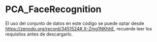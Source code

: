 # PCA_FaceRecognition

El uso del conjunto de datos en este código se puede optar desde https://zenodo.org/record/3451524#.X-Zmg1NKhhE, recuerde leer los requisitos antes de descargarlo.

